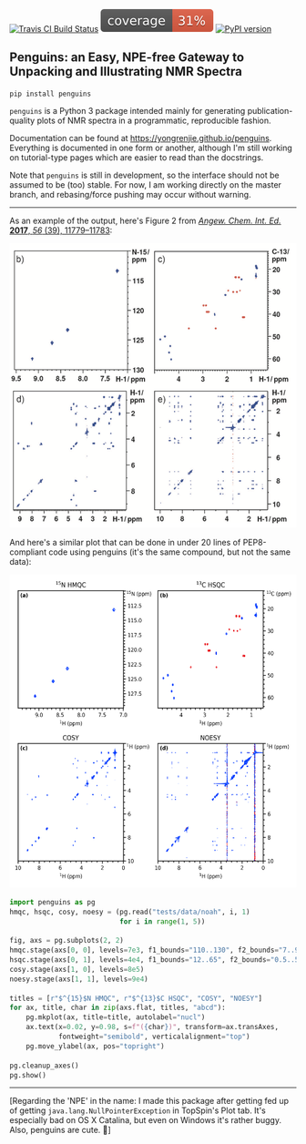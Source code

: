 [![Travis CI Build Status](https://travis-ci.com/yongrenjie/penguins.svg?branch=master)](https://travis-ci.com/github/yongrenjie/penguins)
![Code Coverage](https://raw.githubusercontent.com/yongrenjie/penguins/master/tests/coverage.svg)
[![PyPI version](https://badge.fury.io/py/penguins.svg)](https://badge.fury.io/py/penguins)

## Penguins: an Easy, NPE-free Gateway to Unpacking and Illustrating NMR Spectra

```
pip install penguins
```

`penguins` is a Python 3 package intended mainly for generating publication-quality plots of NMR spectra in a programmatic, reproducible fashion.

Documentation can be found at https://yongrenjie.github.io/penguins.
Everything is documented in one form or another, although I'm still working on tutorial-type pages which are easier to read than the docstrings.

Note that `penguins` is still in development, so the interface should not be assumed to be (too) stable. For now, I am working directly on the master branch, and rebasing/force pushing may occur without warning.

---------

As an example of the output, here's Figure 2 from [*Angew. Chem. Int. Ed.* **2017**, *56* (39), 11779–11783](https://doi.org/10.1002/anie.201705506):

<div align="center"><img src="https://raw.githubusercontent.com/yongrenjie/penguins/master/docs/images/angew_example.png" height="500"></div>

And here's a similar plot that can be done in under 20 lines of PEP8-compliant code using penguins (it's the same compound, but not the same data):

<div align="center"><img src="https://raw.githubusercontent.com/yongrenjie/penguins/master/docs/images/readme_example.png" height="550"></div>

```python
import penguins as pg
hmqc, hsqc, cosy, noesy = (pg.read("tests/data/noah", i, 1)
                           for i in range(1, 5))

fig, axs = pg.subplots(2, 2)
hmqc.stage(axs[0, 0], levels=7e3, f1_bounds="110..130", f2_bounds="7..9.5")
hsqc.stage(axs[0, 1], levels=4e4, f1_bounds="12..65", f2_bounds="0.5..5")
cosy.stage(axs[1, 0], levels=8e5)
noesy.stage(axs[1, 1], levels=9e4)

titles = [r"$^{15}$N HMQC", r"$^{13}$C HSQC", "COSY", "NOESY"]
for ax, title, char in zip(axs.flat, titles, "abcd"):
    pg.mkplot(ax, title=title, autolabel="nucl")
    ax.text(x=0.02, y=0.98, s=f"({char})", transform=ax.transAxes,
            fontweight="semibold", verticalalignment="top")
    pg.move_ylabel(ax, pos="topright")

pg.cleanup_axes()
pg.show()
```

----------

[Regarding the 'NPE' in the name: I made this package after getting fed up of getting `java.lang.NullPointerException` in TopSpin's Plot tab. It's especially bad on OS X Catalina, but even on Windows it's rather buggy. Also, penguins are cute. 🐧]

